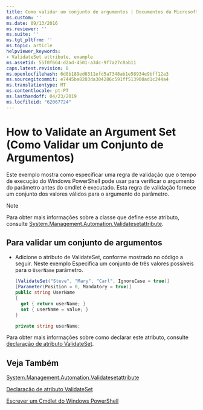 ```yaml
---
title: Como validar um conjunto de argumentos | Documentos da Microsoft
ms.custom: ''
ms.date: 09/13/2016
ms.reviewer: ''
ms.suite: ''
ms.tgt_pltfrm: ''
ms.topic: article
helpviewer_keywords:
- ValidateSet attribute, example
ms.assetid: 55f0f664-d2ad-4501-a3dc-9f7a27c8ab11
caps.latest.revision: 8
ms.openlocfilehash: 6d8b189ed6311efd5a7348ab1e58934e9bff12a3
ms.sourcegitcommit: e7445ba8203da304286c591ff513900ad1c244a4
ms.translationtype: MT
ms.contentlocale: pt-PT
ms.lasthandoff: 04/23/2019
ms.locfileid: "62067724"
---
```

# <a name="how-to-validate-an-argument-set"></a>How to Validate an Argument Set (Como Validar um Conjunto de Argumentos)

Este exemplo mostra como especificar uma regra de validação que o tempo de execução do Windows PowerShell pode usar para verificar o argumento do parâmetro antes do cmdlet é executado. Esta regra de validação fornece um conjunto dos valores válidos para o argumento do parâmetro.

> [!NOTE]
> Para obter mais informações sobre a classe que define esse atributo, consulte [System.Management.Automation.Validatesetattribute](/dotnet/api/System.Management.Automation.ValidateSetAttribute).

## <a name="to-validate-an-argument-set"></a>Para validar um conjunto de argumentos

- Adicione o atributo de ValidateSet, conforme mostrado no código a seguir. Neste exemplo Especifica um conjunto de três valores possíveis para o `UserName` parâmetro.

    ```csharp
    [ValidateSet("Steve", "Mary", "Carl", IgnoreCase = true)]
    [Parameter(Position = 0, Mandatory = true)]
    public string UserName
    {
      get { return userName; }
      set { userName = value; }
    }

    private string userName;
    ```

Para obter mais informações sobre como declarar este atributo, consulte [declaração de atributo ValidateSet](./validateset-attribute-declaration.md).

## <a name="see-also"></a>Veja Também

[System.Management.Automation.Validatesetattribute](/dotnet/api/System.Management.Automation.ValidateSetAttribute)

[Declaração de atributo ValidateSet](./validateset-attribute-declaration.md)

[Escrever um Cmdlet do Windows PowerShell](./writing-a-windows-powershell-cmdlet.md)
